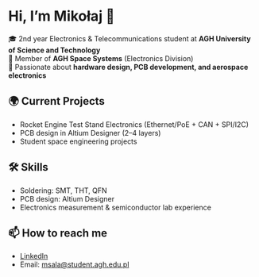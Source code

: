 # Hi, I’m Mikołaj 👋

🎓 2nd year Electronics & Telecommunications student at **AGH University of Science and Technology**  
🚀 Member of **AGH Space Systems** (Electronics Division)  
🔧 Passionate about **hardware design, PCB development, and aerospace electronics**  

## 🌍 Current Projects
- Rocket Engine Test Stand Electronics (Ethernet/PoE + CAN + SPI/I2C)
- PCB design in Altium Designer (2–4 layers)
- Student space engineering projects

## 🛠 Skills
- Soldering: SMT, THT, QFN
- PCB design: Altium Designer
- Electronics measurement & semiconductor lab experience

## 📫 How to reach me
- [LinkedIn](https://www.linkedin.com/in/mikołaj-sala-51256433a/) 
- Email: msala@student.agh.edu.pl
